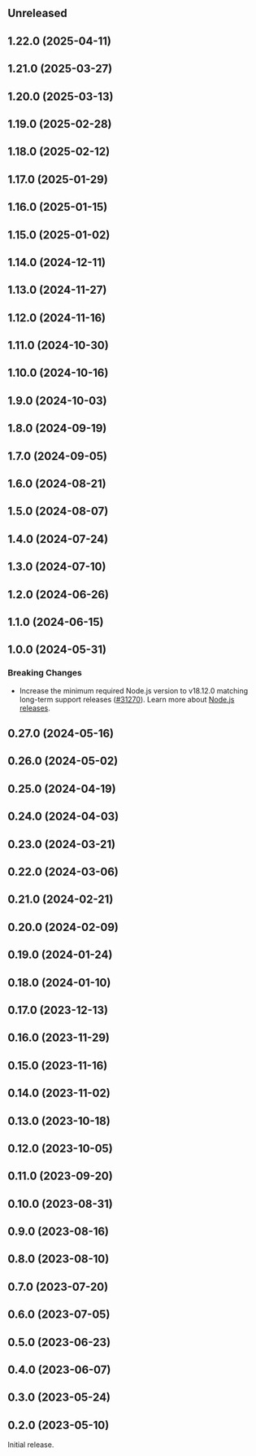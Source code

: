 <!-- Learn how to maintain this file at https://github.com/WordPress/gutenberg/tree/HEAD/packages#maintaining-changelogs. -->

## Unreleased

## 1.22.0 (2025-04-11)

## 1.21.0 (2025-03-27)

## 1.20.0 (2025-03-13)

## 1.19.0 (2025-02-28)

## 1.18.0 (2025-02-12)

## 1.17.0 (2025-01-29)

## 1.16.0 (2025-01-15)

## 1.15.0 (2025-01-02)

## 1.14.0 (2024-12-11)

## 1.13.0 (2024-11-27)

## 1.12.0 (2024-11-16)

## 1.11.0 (2024-10-30)

## 1.10.0 (2024-10-16)

## 1.9.0 (2024-10-03)

## 1.8.0 (2024-09-19)

## 1.7.0 (2024-09-05)

## 1.6.0 (2024-08-21)

## 1.5.0 (2024-08-07)

## 1.4.0 (2024-07-24)

## 1.3.0 (2024-07-10)

## 1.2.0 (2024-06-26)

## 1.1.0 (2024-06-15)

## 1.0.0 (2024-05-31)

### Breaking Changes

-   Increase the minimum required Node.js version to v18.12.0 matching long-term support releases ([#31270](https://github.com/WordPress/gutenberg/pull/61930)). Learn more about [Node.js releases](https://nodejs.org/en/about/previous-releases).

## 0.27.0 (2024-05-16)

## 0.26.0 (2024-05-02)

## 0.25.0 (2024-04-19)

## 0.24.0 (2024-04-03)

## 0.23.0 (2024-03-21)

## 0.22.0 (2024-03-06)

## 0.21.0 (2024-02-21)

## 0.20.0 (2024-02-09)

## 0.19.0 (2024-01-24)

## 0.18.0 (2024-01-10)

## 0.17.0 (2023-12-13)

## 0.16.0 (2023-11-29)

## 0.15.0 (2023-11-16)

## 0.14.0 (2023-11-02)

## 0.13.0 (2023-10-18)

## 0.12.0 (2023-10-05)

## 0.11.0 (2023-09-20)

## 0.10.0 (2023-08-31)

## 0.9.0 (2023-08-16)

## 0.8.0 (2023-08-10)

## 0.7.0 (2023-07-20)

## 0.6.0 (2023-07-05)

## 0.5.0 (2023-06-23)

## 0.4.0 (2023-06-07)

## 0.3.0 (2023-05-24)

## 0.2.0 (2023-05-10)

Initial release.
